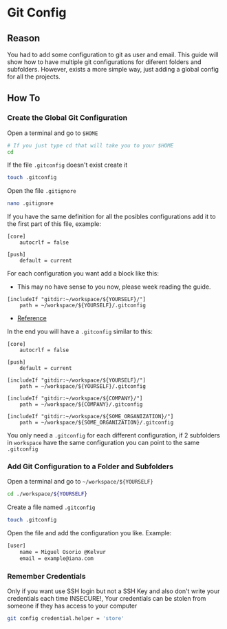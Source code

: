 # Git Config

## Reason

You had to add some configuration to git as user and email.
This guide will show how to have multiple git configurations for diferent folders and subfolders. However, exists a more simple way, just adding a global config for all the projects.

## How To

### Create the Global Git Configuration

Open a terminal and go to `$HOME`

```bash
# If you just type cd that will take you to your $HOME
cd
```

If the file `.gitconfig` doesn't exist create it

```bash
touch .gitconfig
```

Open the file `.gitignore`

```bash
nano .gitignore
```

If you have the same definition for all the posibles configurations add it to the first part of this file, example:

```
[core]
	autocrlf = false

[push]
	default = current
```

For each configuration you want add a block like this:

- This may no have sense to you now, please week reading the guide.

```
[includeIf "gitdir:~/workspace/${YOURSELF}/"]
	path = ~/workspace/${YOURSELF}/.gitconfig
```

* [Reference](workspace.md)

In the end you will have a `.gitconfig` similar to this:

```
[core]
	autocrlf = false

[push]
	default = current

[includeIf "gitdir:~/workspace/${YOURSELF}/"]
	path = ~/workspace/${YOURSELF}/.gitconfig

[includeIf "gitdir:~/workspace/${COMPANY}/"]
	path = ~/workspace/${COMPANY}/.gitconfig

[includeIf "gitdir:~/workspace/${SOME_ORGANIZATION}/"]
	path = ~/workspace/${SOME_ORGANIZATION}/.gitconfig
```

You only need a `.gitconfig` for each different configuration, if 2 subfolders in `workspace` have the same configuration you can point to the same `.gitconfig`

### Add Git Configuration to a Folder and Subfolders

Open a terminal and go to `~/workspace/${YOURSELF}`

```bash
cd ./workspace/${YOURSELF}
```

Create a file named `.gitconfig`

```bash
touch .gitconfig
```

Open the file and add the configuration you like. Example:

```bash
[user]
	name = Miguel Osorio @Kelvur
	email = example@iana.com
```

### Remember Credentials

Only if you want use SSH login but not a SSH Key and also don't write your credentials each time
INSECURE!, Your credentials can be stolen from someone if they has access to your computer

```bash
git config credential.helper = 'store'
```
